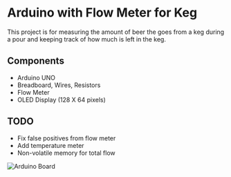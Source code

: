 # Arduino with Flow Meter for Keg
This project is for measuring the amount of beer the goes from a keg during a pour and keeping track of how much is left in the keg.

## Components
* Arduino UNO
* Breadboard, Wires, Resistors
* Flow Meter
* OLED Display (128 X 64 pixels)

## TODO
* Fix false positives from flow meter
* Add temperature meter
* Non-volatile memory for total flow

![Arduino Board](https://i.imgur.com/4BWFIw4.jpg)
